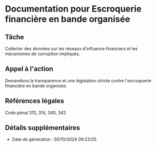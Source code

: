 
# Documentation pour Escroquerie financière en bande organisée

## Tâche
Collecter des données sur les réseaux d’influence financiers et les mécanismes de corruption impliqués.

## Appel à l'action
Demandons la transparence et une législation stricte contre l'escroquerie financière en bande organisée.

## Références légales
Code pénal 313, 314, 340, 342

## Détails supplémentaires
- Date de génération : 30/10/2024 09:23:05
